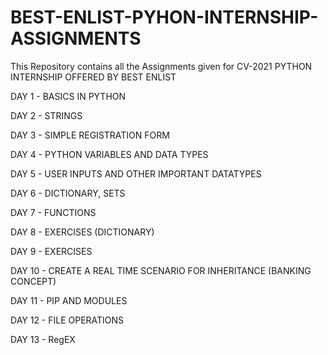 # BEST-ENLIST-PYHON-INTERNSHIP-ASSIGNMENTS
  This Repository contains all the Assignments given for CV-2021 PYTHON INTERNSHIP OFFERED BY BEST ENLIST
  
  DAY 1 - BASICS IN PYTHON
  
  DAY 2 - STRINGS
  
  DAY 3 - SIMPLE REGISTRATION FORM
  
  DAY 4 - PYTHON VARIABLES AND DATA TYPES
  
  DAY 5 - USER INPUTS AND OTHER IMPORTANT DATATYPES
  
  DAY 6 - DICTIONARY, SETS
  
  DAY 7 - FUNCTIONS
  
  DAY 8 - EXERCISES (DICTIONARY)
  
  DAY 9 - EXERCISES
  
  DAY 10 - CREATE A REAL TIME SCENARIO FOR INHERITANCE (BANKING CONCEPT)
  
  DAY 11 - PIP AND MODULES
  
  DAY 12 - FILE OPERATIONS
  
  DAY 13 - RegEX
